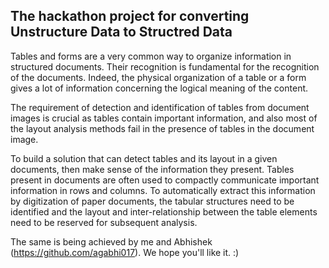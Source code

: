 ## The hackathon project for converting Unstructure Data to Structred Data

Tables and forms are a very common way to organize information in structured documents. Their recognition is fundamental for the recognition of the documents. Indeed, the physical organization of a table or a form gives a lot of information concerning the logical meaning of the content. 

The requirement of detection and identification of tables from document images is crucial as tables contain important information, and also most of the layout analysis methods fail in the presence of tables in the document image. 

To build a solution that can detect tables and its layout in a given documents, then make sense of the information they present. Tables present in documents are often used to compactly communicate important information in rows and columns. To automatically extract this information by digitization of paper documents, the tabular structures need to be identified and the layout and inter-relationship between the table elements need to be reserved for subsequent analysis.

The same is being achieved by me and Abhishek (https://github.com/agabhi017). We hope you'll like it. :)
